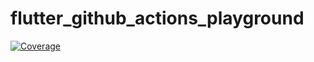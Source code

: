 # flutter_github_actions_playground

[![Coverage](https://codecov.io/gh/PlugFox/flutter_github_actions_playground/branch/master/graph/badge.svg)](https://codecov.io/gh/PlugFox/flutter_github_actions_playground)
